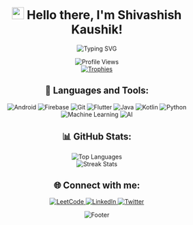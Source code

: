 <h1 align="center">
  <img src="https://media.giphy.com/media/hvRJCLFzcasrR4ia7z/giphy.gif" width="28"> Hello there, I'm Shivashish Kaushik!
</h1>

<p align="center">
  <img src="https://readme-typing-svg.demolab.com?font=Fira+Code&pause=1000&color=2AF7F7&width=435&lines=A+passionate+software+developer+from+India;Proficient+in+Android%2C+ML%2C+and+Deep Learning!" alt="Typing SVG" />
</p>

<div align="center">
  <img src="https://komarev.com/ghpvc/?username=shivcoder27&style=flat-square&color=blue" alt="Profile Views" />
</div>

<div align="center">
  <a href="https://github.com/ryo-ma/github-profile-trophy">
    <img src="https://github-profile-trophy.vercel.app/?username=shivcoder27&row=1&column=5&theme=radical" alt="Trophies" />
  </a>
</div>

<h2 align="center">🚀 Languages and Tools:</h2>
<p align="center">
  <img src="https://img.shields.io/badge/Android-3DDC84?style=for-the-badge&logo=android&logoColor=white" alt="Android" />
  <img src="https://img.shields.io/badge/Firebase-ffca28?style=for-the-badge&logo=firebase&logoColor=black" alt="Firebase" />
  <img src="https://img.shields.io/badge/Git-F05032?style=for-the-badge&logo=git&logoColor=white" alt="Git" />
  <img src="https://img.shields.io/badge/Flutter-02569B?style=for-the-badge&logo=flutter&logoColor=white" alt="Flutter" />
  <img src="https://img.shields.io/badge/Java-ED8B00?style=for-the-badge&logo=java&logoColor=white" alt="Java" />
  <img src="https://img.shields.io/badge/Kotlin-0095D5?&style=for-the-badge&logo=kotlin&logoColor=white" alt="Kotlin" />
  <img src="https://img.shields.io/badge/Python-3776AB?style=for-the-badge&logo=python&logoColor=white" alt="Python" />
  <img src="https://img.shields.io/badge/Machine%20Learning-FF6F00?style=for-the-badge&logo=TensorFlow&logoColor=white" alt="Machine Learning" />
  <img src="https://img.shields.io/badge/Artificial%20Intelligence-000000?style=for-the-badge&logo=openai&logoColor=white" alt="AI" />
</p>

<h2 align="center">📊 GitHub Stats:</h2>
<div align="center">
  <img src="https://github-readme-stats.vercel.app/api/top-langs?username=shivcoder27&show_icons=true&locale=en&layout=compact&theme=dark" alt="Top Languages" />
</div>
<div align="center">
  <img src="https://github-readme-streak-stats.herokuapp.com?user=shivcoder27&theme=dark&date_format=M%20j%5B%2C%20Y%5D" alt="Streak Stats" />
</div>

<h2 align="center">🌐 Connect with me:</h2>
<p align="center">
  <a href="https://leetcode.com/shivashish27/" target="_blank">
    <img src="https://img.shields.io/badge/LeetCode-000000?style=for-the-badge&logo=LeetCode&logoColor=#d16c06" alt="LeetCode" />
  </a>
  <a href="https://www.linkedin.com/in/shivashish-kaushik-a73643228/" target="_blank">
    <img src="https://img.shields.io/badge/LinkedIn-%230077B5.svg?style=for-the-badge&logo=linkedin&logoColor=white" alt="LinkedIn" />
  </a>
  <a href="https://twitter.com/Shivashish_27" target="_blank">
    <img src="https://img.shields.io/badge/Twitter-%231DA1F2.svg?style=for-the-badge&logo=Twitter&logoColor=white" alt="Twitter" />
  </a>
</p>

<p align="center">
  <img src="https://capsule-render.vercel.app/api?type=waving&color=gradient&height=65&section=footer" alt="Footer" />
</p>
